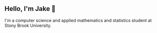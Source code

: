 ## Hello, I'm Jake 👋 

I'm a computer science and applied mathematics and statistics student at Stony Brook University.
